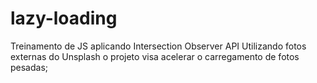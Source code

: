 # lazy-loading
Treinamento de JS aplicando Intersection Observer API
Utilizando fotos externas do Unsplash o projeto visa acelerar o carregamento de fotos pesadas;
